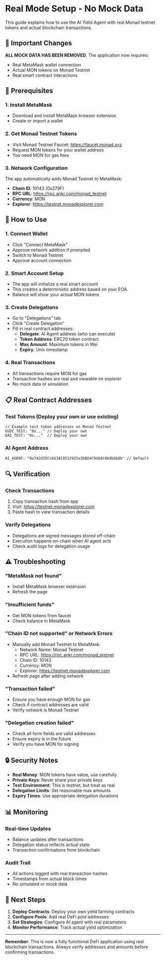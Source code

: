 # Real Mode Setup - No Mock Data

This guide explains how to use the AI Yield Agent with real Monad testnet tokens and actual blockchain transactions.

## 🚨 Important Changes

**ALL MOCK DATA HAS BEEN REMOVED**. The application now requires:
- Real MetaMask wallet connection
- Actual MON tokens on Monad Testnet
- Real smart contract interactions

## 🔧 Prerequisites

### 1. Install MetaMask
- Download and install MetaMask browser extension
- Create or import a wallet

### 2. Get Monad Testnet Tokens
- Visit Monad Testnet Faucet: https://faucet.monad.xyz
- Request MON tokens for your wallet address
- You need MON for gas fees

### 3. Network Configuration
The app automatically adds Monad Testnet to MetaMask:
- **Chain ID**: 10143 (0x279F)
- **RPC URL**: https://rpc.ankr.com/monad_testnet
- **Currency**: MON
- **Explorer**: https://testnet.monadexplorer.com

## 🚀 How to Use

### 1. Connect Wallet
- Click "Connect MetaMask"
- Approve network addition if prompted
- Switch to Monad Testnet
- Approve account connection

### 2. Smart Account Setup
- The app will initialize a real smart account
- This creates a deterministic address based on your EOA
- Balance will show your actual MON tokens

### 3. Create Delegations
- Go to "Delegations" tab
- Click "Create Delegation"
- Fill in real contract addresses:
  - **Delegate**: AI Agent address (who can execute)
  - **Token Address**: ERC20 token contract
  - **Max Amount**: Maximum tokens in Wei
  - **Expiry**: Unix timestamp

### 4. Real Transactions
- All transactions require MON for gas
- Transaction hashes are real and viewable on explorer
- No mock data or simulation

## 📋 Real Contract Addresses

### Test Tokens (Deploy your own or use existing)
```
// Example test token addresses on Monad Testnet
USDC_TEST: "0x..." // Deploy your own
DAI_TEST: "0x..."  // Deploy your own
```

### AI Agent Address
```
AI_AGENT: "0x742d35Cc6634C0532925a3b8D4C9db4C8b9b8b8b" // Default
```

## 🔍 Verification

### Check Transactions
1. Copy transaction hash from app
2. Visit: https://testnet.monadexplorer.com
3. Paste hash to view transaction details

### Verify Delegations
- Delegations are signed messages stored off-chain
- Execution happens on-chain when AI agent acts
- Check audit logs for delegation usage

## ⚠️ Troubleshooting

### "MetaMask not found"
- Install MetaMask browser extension
- Refresh the page

### "Insufficient funds"
- Get MON tokens from faucet
- Check balance in MetaMask

### "Chain ID not supported" or Network Errors
- Manually add Monad Testnet to MetaMask:
  - Network Name: Monad Testnet
  - RPC URL: https://rpc.ankr.com/monad_testnet
  - Chain ID: 10143
  - Currency: MON
  - Explorer: https://testnet.monadexplorer.com
- Refresh page after adding network

### "Transaction failed"
- Ensure you have enough MON for gas
- Check if contract addresses are valid
- Verify network is Monad Testnet

### "Delegation creation failed"
- Check all form fields are valid addresses
- Ensure expiry is in the future
- Verify you have MON for signing

## 🔒 Security Notes

- **Real Money**: MON tokens have value, use carefully
- **Private Keys**: Never share your private keys
- **Test Environment**: This is testnet, but treat as real
- **Delegation Limits**: Set reasonable max amounts
- **Expiry Times**: Use appropriate delegation durations

## 📊 Monitoring

### Real-time Updates
- Balance updates after transactions
- Delegation status reflects actual state
- Transaction confirmations from blockchain

### Audit Trail
- All actions logged with real transaction hashes
- Timestamps from actual block times
- No simulated or mock data

## 🎯 Next Steps

1. **Deploy Contracts**: Deploy your own yield farming contracts
2. **Configure Pools**: Add real DeFi pool addresses
3. **Set Strategies**: Configure AI agent with real parameters
4. **Monitor Performance**: Track actual yield optimization

---

**Remember**: This is now a fully functional DeFi application using real blockchain transactions. Always verify addresses and amounts before confirming transactions.